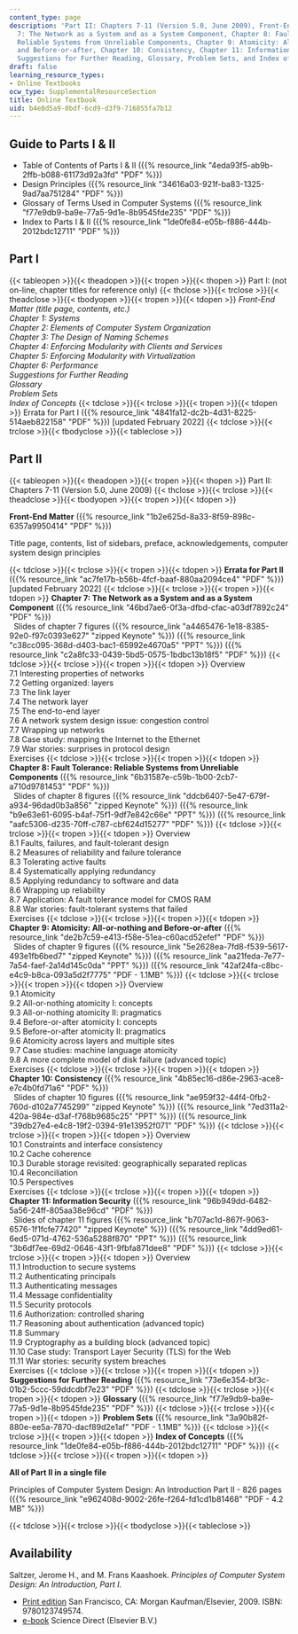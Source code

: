 ```yaml
---
content_type: page
description: 'Part II: Chapters 7-11 (Version 5.0, June 2009), Front-End Matter, Chapter
  7: The Network as a System and as a System Component, Chapter 8: Fault Tolerance:
  Reliable Systems from Unreliable Components, Chapter 9: Atomicity: All-or-nothing
  and Before-or-after, Chapter 10: Consistency, Chapter 11: Information Security,
  Suggestions for Further Reading, Glossary, Problem Sets, and Index of Concepts.'
draft: false
learning_resource_types:
- Online Textbooks
ocw_type: SupplementalResourceSection
title: Online Textbook
uid: b4e8d5a9-0bdf-6cd9-d3f9-716855fa7b12
---
```

## Guide to Parts I & II

- Table of Contents of Parts I & II ({{% resource_link "4eda93f5-ab9b-2ffb-b088-61173d92a3fd" "PDF" %}})
- Design Principles ({{% resource_link "34616a03-921f-ba83-1325-9ad7aa751284" "PDF" %}})
- Glossary of Terms Used in Computer Systems ({{% resource_link "f77e9db9-ba9e-77a5-9d1e-8b9545fde235" "PDF" %}})
- Index to Parts I & II ({{% resource_link "1de0fe84-e05b-f886-444b-2012bdc12711" "PDF" %}})

## Part I

{{< tableopen >}}{{< theadopen >}}{{< tropen >}}{{< thopen >}}
Part I: (not on-line, chapter titles for reference only)
{{< thclose >}}{{< trclose >}}{{< theadclose >}}{{< tbodyopen >}}{{< tropen >}}{{< tdopen >}}
*Front-End Matter (title page, contents, etc.)*      
*Chapter 1: Systems*      
*Chapter 2: Elements of Computer System Organization*      
*Chapter 3: The Design of Naming Schemes*      
*Chapter 4: Enforcing Modularity with Clients and Services*      
*Chapter 5: Enforcing Modularity with Virtualization*      
*Chapter 6: Performance*      
*Suggestions for Further Reading*      
*Glossary*      
*Problem Sets*      
*Index of Concepts*
{{< tdclose >}}{{< trclose >}}{{< tropen >}}{{< tdopen >}}
Errata for Part I ({{% resource_link "4841fa12-dc2b-4d31-8225-514aeb822158" "PDF" %}}) \[updated February 2022\]
{{< tdclose >}}{{< trclose >}}{{< tbodyclose >}}{{< tableclose >}}

## Part II

{{< tableopen >}}{{< theadopen >}}{{< tropen >}}{{< thopen >}}
Part II: Chapters 7-11 (Version 5.0, June 2009)
{{< thclose >}}{{< trclose >}}{{< theadclose >}}{{< tbodyopen >}}{{< tropen >}}{{< tdopen >}}

**Front-End Matter** ({{% resource_link "1b2e625d-8a33-8f59-898c-6357a9950414" "PDF" %}})

Title page, contents, list of sidebars, preface, acknowledgements, computer system design principles

{{< tdclose >}}{{< trclose >}}{{< tropen >}}{{< tdopen >}}
**Errata for Part II** ({{% resource_link "ac7fe17b-b56b-4fcf-baaf-880aa2094ce4" "PDF" %}}) \[updated February 2022\]
{{< tdclose >}}{{< trclose >}}{{< tropen >}}{{< tdopen >}}
**Chapter 7: The Network as a System and as a System Component** ({{% resource_link "46bd7ae6-0f3a-dfbd-cfac-a03df7892c24" "PDF" %}})      
  Slides of chapter 7 figures ({{% resource_link "a4465476-1e18-8385-92e0-f97c0393e627" "zipped Keynote" %}}) ({{% resource_link "c38cc095-368d-d403-bac1-65992e4670a5" "PPT" %}}) ({{% resource_link "c2a8fc33-0439-5bd5-0575-1bdbc13b18f5" "PDF" %}})
{{< tdclose >}}{{< trclose >}}{{< tropen >}}{{< tdopen >}}
Overview      
7.1 Interesting properties of networks      
7.2 Getting organized: layers      
7.3 The link layer      
7.4 The network layer      
7.5 The end-to-end layer      
7.6 A network system design issue: congestion control      
7.7 Wrapping up networks      
7.8 Case study: mapping the Internet to the Ethernet      
7.9 War stories: surprises in protocol design      
Exercises
{{< tdclose >}}{{< trclose >}}{{< tropen >}}{{< tdopen >}}
**Chapter 8: Fault Tolerance: Reliable Systems from Unreliable Components** ({{% resource_link "6b31587e-c59b-1b00-2cb7-a710d9781453" "PDF" %}})      
  Slides of chapter 8 figures ({{% resource_link "ddcb6407-5e47-679f-a934-96dad0b3a856" "zipped Keynote" %}}) ({{% resource_link "b9e63e61-6095-b4af-75f1-9df7e842c66e" "PPT" %}}) ({{% resource_link "aafc5306-d235-70ff-c787-cbf624d15277" "PDF" %}})
{{< tdclose >}}{{< trclose >}}{{< tropen >}}{{< tdopen >}}
Overview      
8.1 Faults, failures, and fault-tolerant design      
8.2 Measures of reliability and failure tolerance      
8.3 Tolerating active faults      
8.4 Systematically applying redundancy      
8.5 Applying redundancy to software and data      
8.6 Wrapping up reliability      
8.7 Application: A fault tolerance model for CMOS RAM      
8.8 War stories: fault-tolerant systems that failed      
Exercises
{{< tdclose >}}{{< trclose >}}{{< tropen >}}{{< tdopen >}}
**Chapter 9: Atomicity: All-or-nothing and Before-or-after** ({{% resource_link "de2b7c59-e413-f58e-51ea-c60acd52efef" "PDF" %}})      
  Slides of chapter 9 figures ({{% resource_link "5e2628ea-7fd8-f539-5617-493e1fb6bed7" "zipped Keynote" %}}) ({{% resource_link "aa21feda-7e77-7a54-faef-2a14d145c0da" "PPT" %}}) ({{% resource_link "42af24fa-c8bc-e4c9-b8ca-093a5d2f7775" "PDF - 1.1MB" %}})
{{< tdclose >}}{{< trclose >}}{{< tropen >}}{{< tdopen >}}
Overview      
9.1 Atomicity      
9.2 All-or-nothing atomicity I: concepts      
9.3 All-or-nothing atomicity II: pragmatics      
9.4 Before-or-after atomicity I: concepts      
9.5 Before-or-after atomicity II: pragmatics      
9.6 Atomicity across layers and multiple sites      
9.7 Case studies: machine language atomicity      
9.8 A more complete model of disk failure (advanced topic)      
Exercises
{{< tdclose >}}{{< trclose >}}{{< tropen >}}{{< tdopen >}}
**Chapter 10: Consistency** ({{% resource_link "4b85ec16-d86e-2963-ace8-e7c4b0fd71a6" "PDF" %}})      
  Slides of chapter 10 figures ({{% resource_link "ae959f32-44f4-0fb2-760d-d102a7745299" "zipped Keynote" %}}) ({{% resource_link "7ed311a2-420a-984e-d3af-f768b9685c25" "PPT" %}}) ({{% resource_link "39db27e4-e4c8-19f2-0394-91e13952f071" "PDF" %}})
{{< tdclose >}}{{< trclose >}}{{< tropen >}}{{< tdopen >}}
Overview      
10.1 Constraints and interface consistency      
10.2 Cache coherence      
10.3 Durable storage revisited: geographically separated replicas      
10.4 Reconciliation      
10.5 Perspectives      
Exercises
{{< tdclose >}}{{< trclose >}}{{< tropen >}}{{< tdopen >}}
**Chapter 11: Information Security** ({{% resource_link "96b949dd-6482-5a56-24ff-805aa38e96cd" "PDF" %}})      
  Slides of chapter 11 figures ({{% resource_link "b707ac1d-867f-9063-6576-1f1fcfe77420" "zipped Keynote" %}}) ({{% resource_link "4dd9ed61-6ed5-071d-4762-536a5288f870" "PPT" %}}) ({{% resource_link "3b6df7ee-69d2-0646-43f1-9fbfa871dee8" "PDF" %}})
{{< tdclose >}}{{< trclose >}}{{< tropen >}}{{< tdopen >}}
Overview      
11.1 Introduction to secure systems      
11.2 Authenticating principals      
11.3 Authenticating messages      
11.4 Message confidentiality      
11.5 Security protocols      
11.6 Authorization: controlled sharing      
11.7 Reasoning about authentication (advanced topic)      
11.8 Summary      
11.9 Cryptography as a building block (advanced topic)      
11.10 Case study: Transport Layer Security (TLS) for the Web      
11.11 War stories: security system breaches      
Exercises
{{< tdclose >}}{{< trclose >}}{{< tropen >}}{{< tdopen >}}
**Suggestions for Further Reading** ({{% resource_link "73e6e354-bf3c-01b2-5ccc-59ddcdbf7e23" "PDF" %}})
{{< tdclose >}}{{< trclose >}}{{< tropen >}}{{< tdopen >}}
**Glossary** ({{% resource_link "f77e9db9-ba9e-77a5-9d1e-8b9545fde235" "PDF" %}})
{{< tdclose >}}{{< trclose >}}{{< tropen >}}{{< tdopen >}}
**Problem Sets** ({{% resource_link "3a90b82f-880e-ee5a-7870-dacf89d2e1af" "PDF - 1.1MB" %}})
{{< tdclose >}}{{< trclose >}}{{< tropen >}}{{< tdopen >}}
**Index of Concepts** ({{% resource_link "1de0fe84-e05b-f886-444b-2012bdc12711" "PDF" %}})
{{< tdclose >}}{{< trclose >}}{{< tropen >}}{{< tdopen >}}

**All of Part II in a single file**

Principles of Computer System Design: An Introduction Part II - 826 pages ({{% resource_link "e962408d-9002-26fe-f264-fd1cd1b81468" "PDF - 4.2 MB" %}})

{{< tdclose >}}{{< trclose >}}{{< tbodyclose >}}{{< tableclose >}}

## Availability

Saltzer, Jerome H., and M. Frans Kaashoek. *Principles of Computer System Design: An Introduction, Part I.*

- [Print edition](http://www.elsevierdirect.com/product.jsp?isbn=9780123749574) San Francisco, CA: Morgan Kaufman/Elsevier, 2009. ISBN: 9780123749574.
- [e-book](http://www.sciencedirect.com/science/book/9780123749574) Science Direct (Elsevier B.V.)